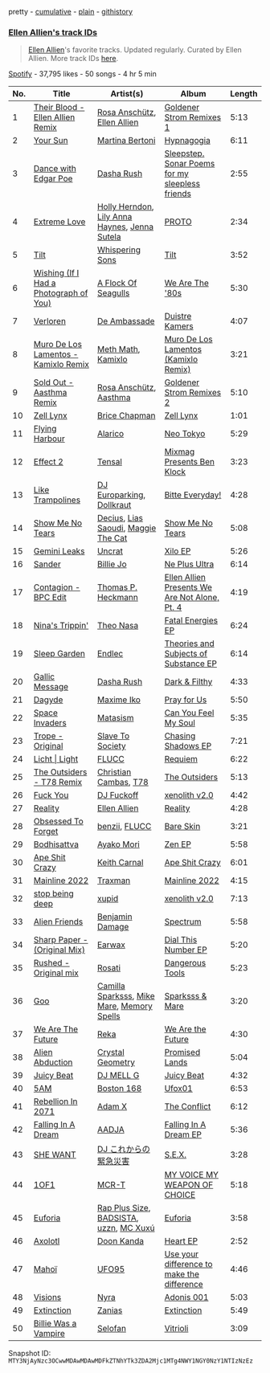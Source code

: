pretty - [cumulative](/playlists/cumulative/37i9dQZF1DXdkgnpy3H1Kz.md) - [plain](/playlists/plain/37i9dQZF1DXdkgnpy3H1Kz) - [githistory](https://github.githistory.xyz/mackorone/spotify-playlist-archive/blob/main/playlists/plain/37i9dQZF1DXdkgnpy3H1Kz)

### [Ellen Allien's track IDs](https://open.spotify.com/playlist/37i9dQZF1DXdkgnpy3H1Kz)

> <a href="spotify:artist:5lsC3H1vh9YSRQckyGv0Up">Ellen Allien</a>'s favorite tracks\. Updated regularly\. Curated by Ellen Allien\. More track IDs <a href="spotify:genre:track\_id">here</a>.

[Spotify](https://open.spotify.com/user/spotify) - 37,795 likes - 50 songs - 4 hr 5 min

| No. | Title | Artist(s) | Album | Length |
|---|---|---|---|---|
| 1 | [Their Blood \- Ellen Allien Remix](https://open.spotify.com/track/4VSV8oyD0wSDWZ36IcaP0i) | [Rosa Anschütz](https://open.spotify.com/artist/1kjoxeQwJmoCfXT6j58MTm), [Ellen Allien](https://open.spotify.com/artist/5lsC3H1vh9YSRQckyGv0Up) | [Goldener Strom Remixes 1](https://open.spotify.com/album/2Oa9B5Rlku6LgDvKahNhSj) | 5:13 |
| 2 | [Your Sun](https://open.spotify.com/track/6KqBuE4aTC4fjY1aIc0tSJ) | [Martina Bertoni](https://open.spotify.com/artist/6DnmC13nc24fMxzVP9U66S) | [Hypnagogia](https://open.spotify.com/album/1yqVKbhc8ockqxGafktYSW) | 6:11 |
| 3 | [Dance with Edgar Poe](https://open.spotify.com/track/6ARKfKK62ajzoEqB8s4oke) | [Dasha Rush](https://open.spotify.com/artist/3rZmhfLsLJ5uCKCcN3JVr4) | [Sleepstep\. Sonar Poems for my sleepless friends](https://open.spotify.com/album/5ovHVxNuBJgiX94yZBQJQI) | 2:55 |
| 4 | [Extreme Love](https://open.spotify.com/track/6gXIyrivqGHyNBLImFKVcE) | [Holly Herndon](https://open.spotify.com/artist/2c9yn5DJQd5es7YMY92ikZ), [Lily Anna Haynes](https://open.spotify.com/artist/0A5YN61QdmZ3cUpSCCTpFk), [Jenna Sutela](https://open.spotify.com/artist/18XySSM6ghKmHp0kGJq78Z) | [PROTO](https://open.spotify.com/album/29sozE8XDMOHT8KK9iq4Fo) | 2:34 |
| 5 | [Tilt](https://open.spotify.com/track/2w4W8JuXjPk9PSHWwthqRM) | [Whispering Sons](https://open.spotify.com/artist/2iIBcGbTd24FtVwuP9o2OT) | [Tilt](https://open.spotify.com/album/0btuGLp7ttkq5ewW0cPdEH) | 3:52 |
| 6 | [Wishing \(If I Had a Photograph of You\)](https://open.spotify.com/track/41TpvOhSCOJOHuOUggy9sv) | [A Flock Of Seagulls](https://open.spotify.com/artist/0uAjBatvB4ubpd4kCfjmNt) | [We Are The '80s](https://open.spotify.com/album/48ajNqhmdKrGVwJo0UGMiV) | 5:30 |
| 7 | [Verloren](https://open.spotify.com/track/5LrtMA5HIPOHBcMN098M0j) | [De Ambassade](https://open.spotify.com/artist/0GZYFERImx0KoJ1tpN1iuT) | [Duistre Kamers](https://open.spotify.com/album/1ar9j7K4Fj1sx11vY8wjqe) | 4:07 |
| 8 | [Muro De Los Lamentos \- Kamixlo Remix](https://open.spotify.com/track/3Z3AzUeHA2x9VUxK4xZQ2q) | [Meth Math](https://open.spotify.com/artist/1avO1wALC75qKqIUpkJh0T), [Kamixlo](https://open.spotify.com/artist/047OAyUhKioOpwIRFrRVfx) | [Muro De Los Lamentos \(Kamixlo Remix\)](https://open.spotify.com/album/1iDBmq5dTdWV8NP5lP3Dag) | 3:21 |
| 9 | [Sold Out \- Aasthma Remix](https://open.spotify.com/track/6CLLnTZ7wUVbuKfua4L4IY) | [Rosa Anschütz](https://open.spotify.com/artist/1kjoxeQwJmoCfXT6j58MTm), [Aasthma](https://open.spotify.com/artist/0oWDC2Rq9mbNIzMxoRpdoc) | [Goldener Strom Remixes 2](https://open.spotify.com/album/1RqburY7tHN6gtZOufdKqM) | 5:10 |
| 10 | [Zell Lynx](https://open.spotify.com/track/3COkn7YDDlyhC33N3C0mkP) | [Brice Chapman](https://open.spotify.com/artist/39luWhkSf94gXWLADvwuBd) | [Zell Lynx](https://open.spotify.com/album/2xXT4QpxhOSewM64mkdVUX) | 1:01 |
| 11 | [Flying Harbour](https://open.spotify.com/track/05nouoLiVIdM8L635Hn9u7) | [Alarico](https://open.spotify.com/artist/3160Uht6QdGT17EECSPWAO) | [Neo Tokyo](https://open.spotify.com/album/0s8fQIgMMQnFYReUPawgq5) | 5:29 |
| 12 | [Effect 2](https://open.spotify.com/track/0XcDiAXPvYyLErphm1Stkz) | [Tensal](https://open.spotify.com/artist/3mRdWhXS0ujP6WUjpOiHB1) | [Mixmag Presents Ben Klock](https://open.spotify.com/album/6HkJq36kYwQWCyXWEePIRs) | 3:23 |
| 13 | [Like Trampolines](https://open.spotify.com/track/2EAaZIMcDfolSASRA1iOxk) | [DJ Europarking](https://open.spotify.com/artist/6v2HisLcnWEbfHNUu89Aox), [Dollkraut](https://open.spotify.com/artist/0ocSwGS6cbsOhgWvbKZVNT) | [Bitte Everyday!](https://open.spotify.com/album/5d0B96rOzXBhq2gomLAWpc) | 4:28 |
| 14 | [Show Me No Tears](https://open.spotify.com/track/19AmcbQM5qBQYxPsSxLjbJ) | [Decius](https://open.spotify.com/artist/61VfHXWMs8Am1Sg5HeFbJw), [Lias Saoudi](https://open.spotify.com/artist/2FbxiFPYUwfms4iboZw7l4), [Maggie The Cat](https://open.spotify.com/artist/6hpoziIGXqw7lsc7VyafR4) | [Show Me No Tears](https://open.spotify.com/album/4DxMctNRfXroYEG8rZNTtQ) | 5:08 |
| 15 | [Gemini Leaks](https://open.spotify.com/track/3ErOVcfuz2YTrdFIrawaCx) | [Uncrat](https://open.spotify.com/artist/3XKfetZTa22CDoe06NBA8V) | [Xilo EP](https://open.spotify.com/album/1H35dEHVIclwgfDw7Qjonw) | 5:26 |
| 16 | [Sander](https://open.spotify.com/track/7aociRMLmYk2w32snVAmuJ) | [Billie Jo](https://open.spotify.com/artist/0SL3ekcGZX9hnox1M1iYRA) | [Ne Plus Ultra](https://open.spotify.com/album/5b9N8MxZDaOBhdYqDMFUFR) | 6:14 |
| 17 | [Contagion \- BPC Edit](https://open.spotify.com/track/5bUsZwacDV5xHvpik3R3Tc) | [Thomas P\. Heckmann](https://open.spotify.com/artist/4QLCqJ3RSF3y6DdvboPk9m) | [Ellen Allien Presents We Are Not Alone, Pt\. 4](https://open.spotify.com/album/6co7oPZX5f1rg9BaxmxV5Y) | 4:19 |
| 18 | [Nina's Trippin'](https://open.spotify.com/track/4QbqhTbKKsOARVqewFVTne) | [Theo Nasa](https://open.spotify.com/artist/15UDMrAbXMNVlea2LLohdn) | [Fatal Energies EP](https://open.spotify.com/album/6Cofb3aPs2dW2kC3Rs3QkZ) | 6:24 |
| 19 | [Sleep Garden](https://open.spotify.com/track/3ALd00wVvpmeIS1mFb4u8R) | [Endlec](https://open.spotify.com/artist/2hmhdVW7jKsHtxp0vrTkkA) | [Theories and Subjects of Substance EP](https://open.spotify.com/album/1L3vVnldxzlCUi8CrpZD1G) | 6:14 |
| 20 | [Gallic Message](https://open.spotify.com/track/6x01YKo7IXoVrFi3V0FOaA) | [Dasha Rush](https://open.spotify.com/artist/3rZmhfLsLJ5uCKCcN3JVr4) | [Dark & Filthy](https://open.spotify.com/album/2O0MHBhtTAtTBuxezQgNPK) | 4:33 |
| 21 | [Dagyde](https://open.spotify.com/track/0Z9YVvY92IQiAEF597J9vP) | [Maxime Iko](https://open.spotify.com/artist/5QY234xlHidVqsa7U0iiUo) | [Pray for Us](https://open.spotify.com/album/53ukbSjD81rGLztFhAv9qL) | 5:50 |
| 22 | [Space Invaders](https://open.spotify.com/track/1dZc4Y2wDWmkuAm8CmtNGY) | [Matasism](https://open.spotify.com/artist/01dmfjE7RpzUe6DJSV5eKD) | [Can You Feel My Soul](https://open.spotify.com/album/29Ysub2qJPNzlAD0j7QLBr) | 5:35 |
| 23 | [Trope \- Original](https://open.spotify.com/track/0JnzLZdwVSgDOwvGDvXfye) | [Slave To Society](https://open.spotify.com/artist/4tfS8T5hOldQF71wl05aFz) | [Chasing Shadows EP](https://open.spotify.com/album/3EOenQ4cu8DbhPdkbqV1rH) | 7:21 |
| 24 | [Licht \| Light](https://open.spotify.com/track/2uooNtiSBwSCtOwTljpKcN) | [FLUCC](https://open.spotify.com/artist/6LncXRopiCl9sdnz1qwrqp) | [Requiem](https://open.spotify.com/album/1QNY7e9N7NWFW5YB2gpQQk) | 6:22 |
| 25 | [The Outsiders \- T78 Remix](https://open.spotify.com/track/0qP89hbMRlounSq9QDSK6v) | [Christian Cambas](https://open.spotify.com/artist/0xTHDDgrTLK87pC4blqD6j), [T78](https://open.spotify.com/artist/5FgLkieOqGXPn01dnbJp9Z) | [The Outsiders](https://open.spotify.com/album/3mowlp2V47vxB53ER6kCDn) | 5:13 |
| 26 | [Fuck You](https://open.spotify.com/track/4eWoDcCBBeqs4qWujMrK2Q) | [DJ Fuckoff](https://open.spotify.com/artist/47fPXXrqnkQcaQ951UA3cm) | [xenolith v2.0](https://open.spotify.com/album/5TSzXeu84Qfunp221lHhnF) | 4:42 |
| 27 | [Reality](https://open.spotify.com/track/0S5CHfLoKvs7tIEphQPbUd) | [Ellen Allien](https://open.spotify.com/artist/5lsC3H1vh9YSRQckyGv0Up) | [Reality](https://open.spotify.com/album/7bjAbcu7CMfZKfomIUyR9I) | 4:28 |
| 28 | [Obsessed To Forget](https://open.spotify.com/track/0X6YdHE2vpAiXmTbjBESqB) | [benzii](https://open.spotify.com/artist/2v4qy7Tmy7AcIXZuUH4eJ1), [FLUCC](https://open.spotify.com/artist/6LncXRopiCl9sdnz1qwrqp) | [Bare Skin](https://open.spotify.com/album/6coKAqe0yemBSTUMSt4cLO) | 3:21 |
| 29 | [Bodhisattva](https://open.spotify.com/track/11bbmaUeQ68vOqlgRBqXSd) | [Ayako Mori](https://open.spotify.com/artist/6StQLFdLEc6XCwfS7Hfdmy) | [Zen EP](https://open.spotify.com/album/6XwZQKPInij04ffgm9A5E4) | 5:58 |
| 30 | [Ape Shit Crazy](https://open.spotify.com/track/2EWku7cnjy5dzgkiKRFf1Y) | [Keith Carnal](https://open.spotify.com/artist/4HNCzIxBPQkpeNjnqW7NRD) | [Ape Shit Crazy](https://open.spotify.com/album/6uUcOTLwht8BBktSevDOuP) | 6:01 |
| 31 | [Mainline 2022](https://open.spotify.com/track/7FkqoQdrgvogdism88oxiO) | [Traxman](https://open.spotify.com/artist/0KyFKunOclAI5jah1T55lh) | [Mainline 2022](https://open.spotify.com/album/2GGT7GtVnj7LZ67HIoqT7d) | 4:15 |
| 32 | [stop being deep](https://open.spotify.com/track/3w1NqcZAriiv47w3DXfMVT) | [xupid](https://open.spotify.com/artist/1k15LyQDa0zJQEWYnP69Rz) | [xenolith v2.0](https://open.spotify.com/album/5TSzXeu84Qfunp221lHhnF) | 7:13 |
| 33 | [Alien Friends](https://open.spotify.com/track/2s5uLsm5TPM9l9soR9C8p1) | [Benjamin Damage](https://open.spotify.com/artist/4erUkZEVS1jXi5kwEtNvjT) | [Spectrum](https://open.spotify.com/album/4mvUAxH8DnHSRINFGkDBF5) | 5:58 |
| 34 | [Sharp Paper \- \(Original Mix\)](https://open.spotify.com/track/3EFLIRpoo8aRDHlmN2fj2A) | [Earwax](https://open.spotify.com/artist/4TlHPjWTDFINfAIvH3rs2I) | [Dial This Number EP](https://open.spotify.com/album/0XBrEWfTl1dy5r37eHw0PN) | 5:20 |
| 35 | [Rushed \- Original mix](https://open.spotify.com/track/1JEWtyMGBdJQqhfQkenkMk) | [Rosati](https://open.spotify.com/artist/5iYxxJXYJuXZwEGoTkpAxd) | [Dangerous Tools](https://open.spotify.com/album/6XddJUC1em3bLLR2mntAsZ) | 5:23 |
| 36 | [Goo](https://open.spotify.com/track/5TvqzTEai69CyRDtdmIobz) | [Camilla Sparksss](https://open.spotify.com/artist/5RxUFk1D177dFGqFOUh2rg), [Mike Mare](https://open.spotify.com/artist/1EQKwfPnNIB9xYs2ov6kMd), [Memory Spells](https://open.spotify.com/artist/3aFz9jDku5H4r95SejEHkf) | [Sparksss & Mare](https://open.spotify.com/album/7M7k9GZD0S7y1XjCmZEQHh) | 3:20 |
| 37 | [We Are The Future](https://open.spotify.com/track/46IPss7wk59NgHt6rxAEt1) | [Reka](https://open.spotify.com/artist/7An060Vzi2rRZrTxXNEhCc) | [We Are the Future](https://open.spotify.com/album/0AYdtk9icQ7JhswKAHU1F5) | 4:30 |
| 38 | [Alien Abduction](https://open.spotify.com/track/6VaPZHuVxYd8HbQLQopHYb) | [Crystal Geometry](https://open.spotify.com/artist/5Jia5DC6RgQpM5pa1LY4dW) | [Promised Lands](https://open.spotify.com/album/6BtGbeMwW9Jgk5QSO22nMY) | 5:04 |
| 39 | [Juicy Beat](https://open.spotify.com/track/374NWxnd732Jd0lkEd9IqJ) | [DJ MELL G](https://open.spotify.com/artist/2b7aFZjD6tpoR3fSDB9AoX) | [Juicy Beat](https://open.spotify.com/album/3Jq1Vry2U7XTMqmkj6857Q) | 4:32 |
| 40 | [5AM](https://open.spotify.com/track/63Zb6HzaNZerzH4gIqOZxg) | [Boston 168](https://open.spotify.com/artist/2C5ZMi6drXQAbj9LNhzZo0) | [Ufox01](https://open.spotify.com/album/1WhqM3Hg4n9hAwwRDsZGTN) | 6:53 |
| 41 | [Rebellion In 2071](https://open.spotify.com/track/4WGuaZQM4EM7c4EN4gOxBb) | [Adam X](https://open.spotify.com/artist/4puKiwP3DNIzEaxPCheUbj) | [The Conflict](https://open.spotify.com/album/2O0FurG7vlVPepJ85G64A2) | 6:12 |
| 42 | [Falling In A Dream](https://open.spotify.com/track/2z5TGzLGzu1vGhJIWqo2Ag) | [AADJA](https://open.spotify.com/artist/5HPEhGfMkvCmtIiSaSIRmt) | [Falling In A Dream EP](https://open.spotify.com/album/1YY7rfA9u8pEGBPn0vGWtt) | 5:36 |
| 43 | [SHE WANT](https://open.spotify.com/track/2vZ7HMbALcX2Qxpzl6nctD) | [DJ これからの緊急災害](https://open.spotify.com/artist/21JvpQxHFjIw2kTpjO6fJt) | [S.E.X.](https://open.spotify.com/album/3amNlmR0QvGSiA8j49Y7KG) | 3:28 |
| 44 | [1OF1](https://open.spotify.com/track/2ajY8tmLO4qrdsw2SnvNE2) | [MCR\-T](https://open.spotify.com/artist/4m7q9onIm2bqhwHy9utqmw) | [MY VOICE MY WEAPON OF CHOICE](https://open.spotify.com/album/1wnWYFIRM8UmWB56ONiOSw) | 5:18 |
| 45 | [Euforia](https://open.spotify.com/track/2k60EtSTWz41Req1ZSCJpL) | [Rap Plus Size](https://open.spotify.com/artist/2vZnrW5COAICtdeiVjARkp), [BADSISTA](https://open.spotify.com/artist/0KdLlx7p42yA7aftp3dgpb), [uzzn](https://open.spotify.com/artist/67MmjOmWtHtGANmzJlnvAC), [MC Xuxú](https://open.spotify.com/artist/7lQ7Own7Xk4HkOJZqzPc9a) | [Euforia](https://open.spotify.com/album/55o1RxCKdKIzRTUVZKTUzh) | 3:58 |
| 46 | [Axolotl](https://open.spotify.com/track/0U4rAgPGQPQsi9rYtUBKiC) | [Doon Kanda](https://open.spotify.com/artist/6w7wqJo8dY6Q7BWIRFBFX3) | [Heart EP](https://open.spotify.com/album/7mODLyoBnherYBm0BBsPhK) | 2:52 |
| 47 | [Mahoï](https://open.spotify.com/track/0wiHb5qGrpZaZfb93U8idY) | [UFO95](https://open.spotify.com/artist/6wIaTr9wvAI528u4czB5Pk) | [Use your difference to make the difference](https://open.spotify.com/album/2P4lliNQbNJboEV6Bc2zb4) | 4:46 |
| 48 | [Visions](https://open.spotify.com/track/1AFW4eFI7Vi2GiwwYSvP85) | [Nyra](https://open.spotify.com/artist/68JPALv2DlQNPeiyyO7PP8) | [Adonis 001](https://open.spotify.com/album/3GicXcXdiTA4yoYmgwEPRo) | 5:03 |
| 49 | [Extinction](https://open.spotify.com/track/3sNGofGUGZTIq4EWXU9FMV) | [Zanias](https://open.spotify.com/artist/6ouPbOWchZ9U2ojCpMF9Vv) | [Extinction](https://open.spotify.com/album/0VBs33p6hO5bqQ0KmFkhfY) | 5:49 |
| 50 | [Billie Was a Vampire](https://open.spotify.com/track/1r9G4vja4Hp8QgiT7Kv6UY) | [Selofan](https://open.spotify.com/artist/1StVGGYOC5FM3aNpJQ74Vj) | [Vitrioli](https://open.spotify.com/album/3as8D8sQme1il9W9o1MCs6) | 3:09 |

Snapshot ID: `MTY3NjAyNzc3OCwwMDAwMDAwMDFkZTNhYTk3ZDA2Mjc1MTg4NWY1NGY0NzY1NTIzNzEz`
